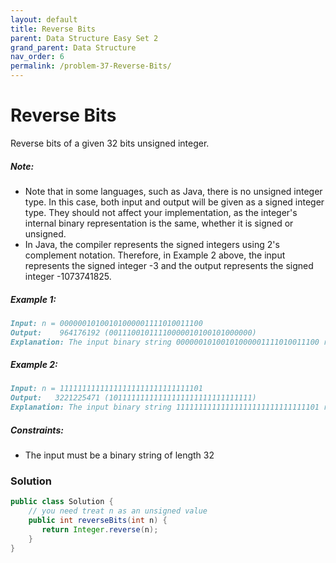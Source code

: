 ```yaml
---
layout: default
title: Reverse Bits
parent: Data Structure Easy Set 2
grand_parent: Data Structure
nav_order: 6
permalink: /problem-37-Reverse-Bits/
---
```

# Reverse Bits

Reverse bits of a given 32 bits unsigned integer.

##### Note:
* Note that in some languages, such as Java, there is no unsigned integer type. In this case, both input and output will be given as a signed integer type. They should not affect your implementation, as the integer's internal binary representation is the same, whether it is signed or unsigned.
* In Java, the compiler represents the signed integers using 2's complement notation. Therefore, in Example 2 above, the input represents the signed integer -3 and the output represents the signed integer -1073741825.

##### Example 1:
```markdown
Input: n = 00000010100101000001111010011100
Output:    964176192 (00111001011110000010100101000000)
Explanation: The input binary string 00000010100101000001111010011100 represents the unsigned integer 43261596, so return 964176192 which its binary representation is 00111001011110000010100101000000.
```
##### Example 2:
```markdown
Input: n = 11111111111111111111111111111101
Output:   3221225471 (10111111111111111111111111111111)
Explanation: The input binary string 11111111111111111111111111111101 represents the unsigned integer 4294967293, so return 3221225471 which its binary representation is 10111111111111111111111111111111.
```
##### Constraints:
* The input must be a binary string of length 32

### Solution
```java
public class Solution {
    // you need treat n as an unsigned value
    public int reverseBits(int n) {
       return Integer.reverse(n);
    }
}
```